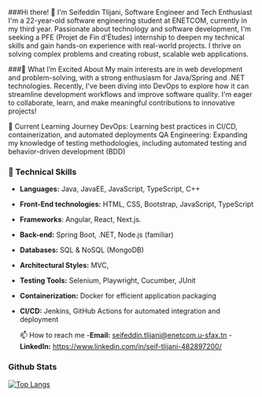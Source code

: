 ###Hi there! 👋 I'm Seifeddin Tlijani, Software Engineer and Tech Enthusiast
I'm a 22-year-old software engineering student at ENETCOM, currently in my third year. Passionate about technology and software development, I'm seeking a PFE (Projet de Fin d'Études) internship to deepen my technical skills and gain hands-on experience with real-world projects. I thrive on solving complex problems and creating robust, scalable web applications.

###🌟 What I’m Excited About
My main interests are in web development and problem-solving, with a strong enthusiasm for Java/Spring and .NET technologies. Recently, I've been diving into DevOps to explore how it can streamline development workflows and improve software quality. I'm eager to collaborate, learn, and make meaningful contributions to innovative projects!

🌱 Current Learning Journey
DevOps: Learning best practices in CI/CD, containerization, and automated deployments
QA Engineering: Expanding my knowledge of testing methodologies, including automated testing and behavior-driven development (BDD)


### 🔧 Technical Skills
- **Languages:** Java, JavaEE, JavaScript, TypeScript, C++
- **Front-End technologies:** HTML, CSS, Bootstrap, JavaScript, TypeScript
- **Frameworks**: Angular, React, Next.js.
- **Back-end:**  Spring Boot, .NET, Node.js (familiar)
- **Databases:** SQL & NoSQL (MongoDB)
- **Architectural Styles:** MVC,
- **Testing Tools:** Selenium, Playwright, Cucumber, JUnit
- **Containerization:** Docker for efficient application packaging
- **CI/CD:** Jenkins, GitHub Actions for automated integration and deployment

  📫 How to reach me
  -**Email:** seifeddin.tlijani@enetcom.u-sfax.tn
  -**LinkedIn:** https://www.linkedin.com/in/seif-tlijani-482897200/



### Github Stats

[![Top Langs](https://github-readme-stats.vercel.app/api/top-langs/?username=Seifeddin-tlijani&layout=compact)](https://github.com/Seifeddin-tlijani/)

<!--
**Seifeddin-tlijani/Seifeddin-tlijani** is a ✨ _special_ ✨ repository because its `README.md` (this file) appears on your GitHub profile.

Here are some ideas to get you started:

- 🔭 I’m currently working on ...
- 🌱 I’m currently learning ...
- 👯 I’m looking to collaborate on ...
- 🤔 I’m looking for help with ...
- 💬 Ask me about ...
- 📫 How to reach me: ...
- 😄 Pronouns: ...
- ⚡ Fun fact: ...
-->
